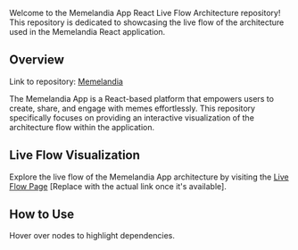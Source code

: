 Welcome to the Memelandia App React Live Flow Architecture repository! This repository is dedicated to showcasing the live flow of the architecture used in the Memelandia React application.

## Overview
Link to repository: [Memelandia](https://github.com/TodorYadkov/Memelandia_App_React/tree/main)

The Memelandia App is a React-based platform that empowers users to create, share, and engage with memes effortlessly. This repository specifically focuses on providing an interactive visualization of the architecture flow within the application.

## Live Flow Visualization

Explore the live flow of the Memelandia App architecture by visiting the [Live Flow Page](#) [Replace with the actual link once it's available].

## How to Use

Hover over nodes to highlight dependencies.
